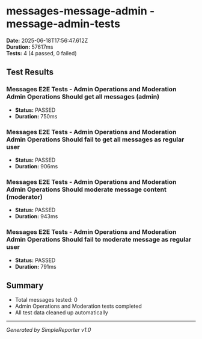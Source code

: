 # messages-message-admin - message-admin-tests

**Date:** 2025-06-18T17:56:47.612Z  
**Duration:** 57617ms  
**Tests:** 4 (4 passed, 0 failed)

## Test Results


### Messages E2E Tests - Admin Operations and Moderation Admin Operations Should get all messages (admin)
- **Status:** PASSED
- **Duration:** 750ms



### Messages E2E Tests - Admin Operations and Moderation Admin Operations Should fail to get all messages as regular user
- **Status:** PASSED
- **Duration:** 906ms



### Messages E2E Tests - Admin Operations and Moderation Admin Operations Should moderate message content (moderator)
- **Status:** PASSED
- **Duration:** 943ms



### Messages E2E Tests - Admin Operations and Moderation Admin Operations Should fail to moderate message as regular user
- **Status:** PASSED
- **Duration:** 791ms



## Summary

- Total messages tested: 0
- Admin Operations and Moderation tests completed
- All test data cleaned up automatically

---
*Generated by SimpleReporter v1.0*
